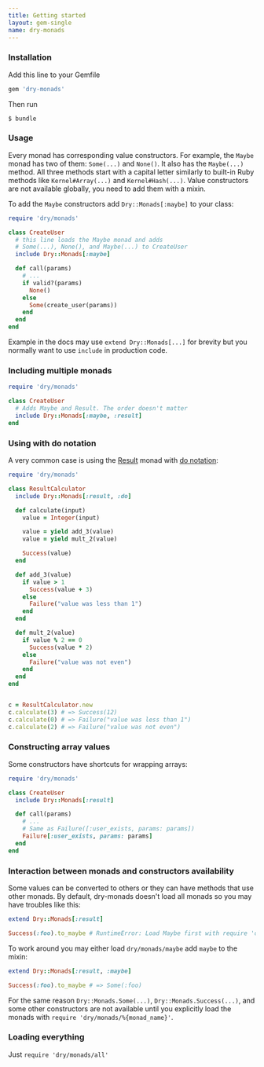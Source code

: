 ```yaml
---
title: Getting started
layout: gem-single
name: dry-monads
---
```


### Installation

Add this line to your Gemfile

```ruby
gem 'dry-monads'
```

Then run

```
$ bundle
```

### Usage

Every monad has corresponding value constructors. For example, the `Maybe` monad has two of them: `Some(...)` and `None()`. It also has the `Maybe(...)` method. All three methods start with a capital letter similarly to built-in Ruby methods like `Kernel#Array(...)` and `Kernel#Hash(...)`. Value constructors are not available globally, you need to add them with a mixin.

To add the `Maybe` constructors add `Dry::Monads[:maybe]` to your class:

```ruby
require 'dry/monads'

class CreateUser
  # this line loads the Maybe monad and adds
  # Some(...), None(), and Maybe(...) to CreateUser
  include Dry::Monads[:maybe]

  def call(params)
    # ...
    if valid?(params)
      None()
    else
      Some(create_user(params))
    end
  end
end
```

Example in the docs may use `extend Dry::Monads[...]` for brevity but you normally want to use `include` in production code.

### Including multiple monads

```ruby
require 'dry/monads'

class CreateUser
  # Adds Maybe and Result. The order doesn't matter
  include Dry::Monads[:maybe, :result]
end
```

### Using with do notation

A very common case is using the [Result](/gems/dry-monads/1.0/result) monad with [do notation](/gems/dry-monads/1.0/do-notation):

```ruby
require 'dry/monads'

class ResultCalculator
  include Dry::Monads[:result, :do]

  def calculate(input)
    value = Integer(input)

    value = yield add_3(value)
    value = yield mult_2(value)

    Success(value)
  end

  def add_3(value)
    if value > 1
      Success(value + 3)
    else
      Failure("value was less than 1")
    end
  end

  def mult_2(value)
    if value % 2 == 0
      Success(value * 2)
    else
      Failure("value was not even")
    end
  end
end


c = ResultCalculator.new
c.calculate(3) # => Success(12)
c.calculate(0) # => Failure("value was less than 1")
c.calculate(2) # => Failure("value was not even")
```

### Constructing array values

Some constructors have shortcuts for wrapping arrays:

```ruby
require 'dry/monads'

class CreateUser
  include Dry::Monads[:result]

  def call(params)
    # ...
    # Same as Failure([:user_exists, params: params])
    Failure[:user_exists, params: params]
  end
end
```

### Interaction between monads and constructors availability

Some values can be converted to others or they can have methods that use other monads. By default, dry-monads doesn't load all monads so you may have troubles like this:

```ruby
extend Dry::Monads[:result]

Success(:foo).to_maybe # RuntimeError: Load Maybe first with require 'dry/monads/maybe'
```

To work around you may either load `dry/monads/maybe` add `maybe` to the mixin:

```ruby
extend Dry::Monads[:result, :maybe]

Success(:foo).to_maybe # => Some(:foo)
```

For the same reason `Dry::Monads.Some(...)`, `Dry::Monads.Success(...)`, and some other constructors are not available until you explicitly load the monads with `require 'dry/monads/%{monad_name}'`.

### Loading everything

Just `require 'dry/monads/all'`
